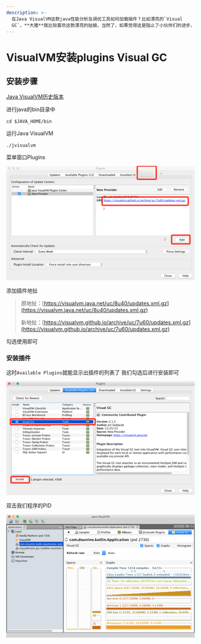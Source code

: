 ```yaml
---
description: >-
  在Java VisualVM这款java性能分析及调优工具如何加载插件？比如漂亮的`Visual
  GC`，**大猪**我比较喜欢这款漂亮的姑娘，当然了，如果觉得这是阻止了小伙伴们的进步，喜欢使用控制或者`jconsole`来分析的，那就可以退出此文了哈
---
```


# VisualVM安装plugins Visual GC

## 安装步骤

[Java VisualVM历史版本](https://visualvm.github.io/pluginscenters.html)

进行java的bin目录中

```text
cd $JAVA_HOME/bin
```

运行Java VisualVM

```text
./jvisualvm
```

菜单窗口Plugins

![](../../../.gitbook/assets/image%20%2816%29.png)

添加插件地扯

> 原地扯：[https://visualvm.java.net/uc/8u40/updates.xml.gz](https://visualvm.java.net/uc/8u40/updates.xml.gz)
>
> 新地扯：[https://visualvm.github.io/archive/uc/7u60/updates.xml.gz](https://visualvm.github.io/archive/uc/7u60/updates.xml.gz)

勾选使用即可

### 安装插件

这时`Available Plugins`就能显示出插件的列表了 我们勾选后进行安装即可

![](../../../.gitbook/assets/image%20%287%29.png)

双击我们程序的PID

![](../../../.gitbook/assets/image%20%283%29.png)




